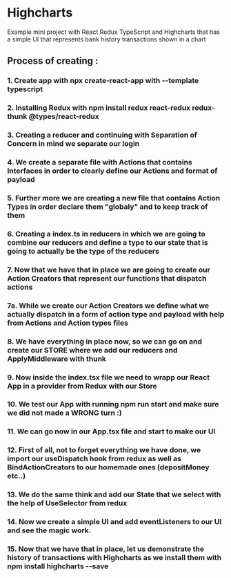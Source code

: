 # Highcharts
Example mini project with React Redux TypeScript and Highcharts that has a simple UI that represents bank history transactions shown in a chart


## Process of creating :
 
### 1. Create app with npx create-react-app with --template typescript

### 2. Installing Redux with npm install redux react-redux redux-thunk @types/react-redux

### 3. Creating a reducer and continuing with Separation of Concern in mind we separate our login

### 4. We create a separate file with Actions that contains Interfaces in order to clearly define our Actions and format of payload

### 5. Further more we are creating a new file that contains Action Types in order declare them "globaly" and to keep track of them

### 6. Creating a index.ts in reducers in which we are going to combine our reducers and define a type to our state that is going to actually be the type of the reducers

### 7. Now that we have that in place we are going to create our Action Creators that represent our functions that dispatch actions

### 7a. While we create our Action Creators we define what we actually dispatch in a form of action type and payload with help from Actions and Action types files

### 8. We have everything in place now, so we can go on and create our STORE where we add our reducers and ApplyMiddleware with thunk

### 9. Now inside the index.tsx file we need to wrapp our React App in a provider from Redux with our Store

### 10. We test our App with running npm run start and make sure we did not made a WRONG turn :)

### 11. We can go now in our App.tsx file and start to make our UI

### 12. First of all, not to forget everything we have done, we import our useDispatch hook from redux as well as BindActionCreators to our homemade ones (depositMoney etc..)

### 13. We do the same think and add our State that we select with the help of UseSelector from redux

### 14. Now we create a simple UI and add eventListeners to our UI and see the magic work. 

### 15. Now that we have that in place, let us demonstrate the history of transactions with Highcharts as we install them with npm install highcharts --save
